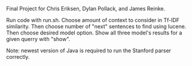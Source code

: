 Final Project for Chris Eriksen, Dylan Pollack, and James Reinke.

Run code with run.sh. Choose amount of context to consider in Tf-IDF similarity. Then choose number of "next" sentences to find using lucene.
Then choose desired model option. Show all three model's results for a given querry with "show".

Note: newest version of Java is required to run the Stanford parser correctly.
